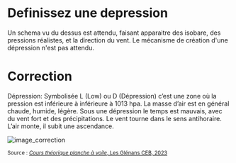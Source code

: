 ﻿# Definissez une depression
  Un schema vu du dessus est attendu, faisant apparaitre des isobare, des pressions réalistes, et la direction du vent.
  Le mécanisme de création d'une dépression n'est pas attendu.

# Correction

Dépression: Symbolisée L (Low) ou D (Dépression) c’est une zone où la pression est inférieure à inférieure à 1013 hpa. La masse d’air est en général chaude, humide, légère. Sous une dépression le temps est mauvais, avec du vent fort et des précipitations. 
Le vent tourne dans le sens antihoraire. L’air monte, il subit une ascendance. 

![image_correction](./images/depression_haut.png)

<small>Source : [*Cours théorique planche à voile*, Les Glénans CEB, 2023](https://encadrementbenevole.glenans.asso.fr/wp-content/uploads/2023/07/Cours-theorique-PAV-Version-1.pdf) </small>
